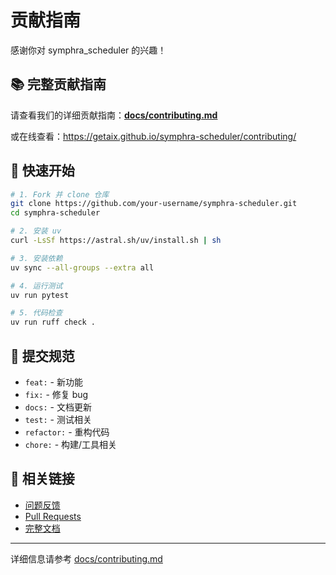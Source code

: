 # 贡献指南

感谢你对 symphra_scheduler 的兴趣！

## 📚 完整贡献指南

请查看我们的详细贡献指南：**[docs/contributing.md](docs/contributing.md)**

或在线查看：https://getaix.github.io/symphra-scheduler/contributing/

## 🚀 快速开始

```bash
# 1. Fork 并 clone 仓库
git clone https://github.com/your-username/symphra-scheduler.git
cd symphra-scheduler

# 2. 安装 uv
curl -LsSf https://astral.sh/uv/install.sh | sh

# 3. 安装依赖
uv sync --all-groups --extra all

# 4. 运行测试
uv run pytest

# 5. 代码检查
uv run ruff check .
```

## 📝 提交规范

- `feat:` - 新功能
- `fix:` - 修复 bug
- `docs:` - 文档更新
- `test:` - 测试相关
- `refactor:` - 重构代码
- `chore:` - 构建/工具相关

## 🔗 相关链接

- [问题反馈](https://github.com/getaix/symphra-scheduler/issues)
- [Pull Requests](https://github.com/getaix/symphra-scheduler/pulls)
- [完整文档](https://getaix.github.io/symphra-scheduler)

---

详细信息请参考 [docs/contributing.md](docs/contributing.md)
